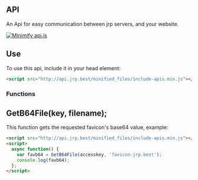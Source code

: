 ## API

An Api for easy communication between jrp servers, and your website.

[![Minimify api.js](https://github.com/Jrp-best-hosting/api/actions/workflows/auto-min.yaml/badge.svg)](https://github.com/Jrp-best-hosting/api/actions/workflows/auto-min.yaml)

## Use

To use this api, include it in your head element:

```html
<script src="http://api.jrp.best/minified_files/include-apis.min.js"></script>
```

### Functions

## GetB64File(key, filename);

This function gets the requested favicon's base64 value, example:

```html
<script src="http://api.jrp.best/minified_files/include-apis.min.js"></script>
<script>
  async function() {
    var favb64 = GetB64File(accesskey, 'favicon-jrp.best');
    console.log(favb64);
  };
</script>
```
